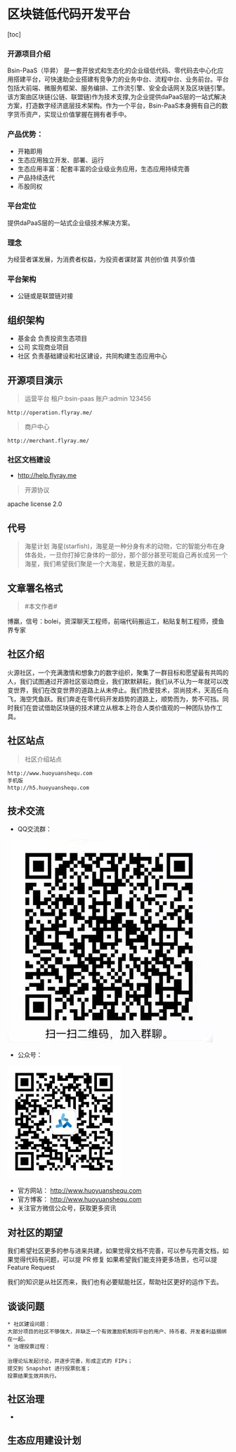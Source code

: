 # 区块链低代码开发平台
[toc]

### 开源项目介绍
Bsin-PaaS（毕昇） 是一套开放式和生态化的企业级低代码、零代码去中心化应用搭建平台，可快速助企业搭建有竞争力的业务中台、流程中台、业务前台。平台包括大前端、微服务框架、服务编排、工作流引擎、安全会话网关及区块链引擎。该方案由区块链(公链、联盟链)作为技术支撑,为企业提供daPaaS层的一站式解决方案，打造数字经济底层技术架构。作为一个平台，Bsin-PaaS本身拥有自己的数字货币资产，实现让价值掌握在拥有者手中。

### 产品优势：
* 开箱即用
* 生态应用独立开发、部署、运行
* 生态应用丰富：配套丰富的企业级业务应用，生态应用持续完善
* 产品持续迭代
* 币股同权

### 平台定位
提供daPaaS层的一站式企业级技术解决方案。

### 理念
为经营者谋发展，为消费者权益，为投资者谋财富
共创价值 共享价值

### 平台架构
* 公链或是联盟链对接

## 组织架构
* 基金会 负责投资生态项目
* 公司 实现商业项目
* 社区 负责基础建设和社区建设，共同构建生态应用中心


## 开源项目演示

>运营平台 租户:bsin-paas 账户:admin 123456
```
http://operation.flyray.me/
```

>商户中心
```
http://merchant.flyray.me/
```

### 社区文档建设
* http://help.flyray.me

>开源协议

apache license 2.0

## 代号
>海星计划
海星(starfish)，海星是一种分身有术的动物，它的智能分布在身体各处，一旦你打掉它身体的一部分，那个部分甚至可能自己再长成另一个海星，我们希望我们聚是一个大海星，散是无数的海星。


## 文章署名格式
>#本文作者#

博羸，信号：bolei，资深聊天工程师，前端代码搬运工，粘贴复制工程师，摸鱼界专家

## 社区介绍

火源社区，一个充满激情和想象力的数字组织，聚集了一群目标和愿望最有共鸣的人，我们试图通过开源社区驱动商业，我们默默耕耘，我们从不认为一年就可以改变世界，我们在改变世界的道路上从未停止。我们热爱技术，崇尚技术，天高任鸟飞，海空凭鱼跃。我们奔走在零代码开发趋势的道路上，顺势而为，势不可挡。同时我们在尝试借助区块链的技术建立从根本上符合人类价值观的一种团队协作工具。

## 社区站点
>社区介绍站点
```
http://www.huoyuanshequ.com
手机版
http://h5.huoyuanshequ.com
```

## 技术交流

* QQ交流群： 

![avatar](./doc/images/qq交流群.png)

* 公众号：

![avatar](./doc/images/bsin-paas公众号.jpg)

* 官方网站： http://www.huoyuanshequ.com
* 官方博客： http://www.huoyuanshequ.com
* 关注官方微信公众号，获取更多资讯

## 对社区的期望
我们希望社区更多的参与进来共建，如果觉得文档不完善，可以参与完善文档，如果觉得代码有问题，可以提 PR 修复 如果希望我们能支持更多场景，也可以提 Feature Request

我们的知识是从社区而来，我们也有必要赋能社区，帮助社区更好的运作下去。

## 谈谈问题
```
* 社区建设问题：
大部分项目的社区不够强大，并缺乏一个有效激励机制将平台的用户、持币者、开发者利益捆绑在一起。
* 治理投票过程：

治理论坛发起讨论，并逐步完善，形成正式的 FIPs；
提交到 Snapshot 进行投票批准；
投票结果生效并执行。
```

## 社区治理
* 

## 生态应用建设计划

